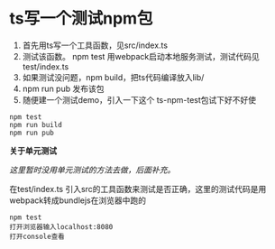 # ts写一个测试npm包

1. 首先用ts写一个工具函数，见src/index.ts
2. 测试该函数。 npm test 用webpack启动本地服务测试，测试代码见test/index.ts
3. 如果测试没问题，npm build，把ts代码编译放入lib/
4. npm run pub 发布该包
5. 随便建一个测试demo，引入一下这个 ts-npm-test包试下好不好使


```
npm test
npm run build
npm run pub
```

**关于单元测试**

*这里暂时没用单元测试的方法去做，后面补充。*

在test/index.ts 引入src的工具函数来测试是否正确，这里的测试代码是用webpack转成bundlejs在浏览器中跑的

```
npm test
打开浏览器输入localhost:8080 
打开console查看

```
